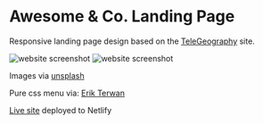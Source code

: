 # Awesome & Co. Landing Page

Responsive landing page design based on the [TeleGeography](https://www2.telegeography.com/) site.

![website screenshot](https://clever-borg-68c51c.netlify.app/images/desktop.png "Desk") ![website screenshot](https://clever-borg-68c51c.netlify.app/images/small-screen.jpg "Logo Title Text 1")

Images via [unsplash](https://www.unsplash.com)

Pure css menu via: [Erik Terwan](https://codepen.io/erikterwan)   

[Live site](https://clever-borg-68c51c.netlify.app/) deployed to Netlify